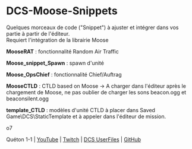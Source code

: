 # DCS-Moose-Snippets

Quelques morceaux de code ("Snippet") à ajuster et intégrer dans vos partie à partir de l'éditeur.  
Requiert l'intégration de la librairie Moose  

**MooseRAT** : fonctionnalité Random Air Traffic  
  
**Moose_snippet_Spawn** : spawn d'unité  
  
**Moose_OpsChief** : fonctionnalité Chief/Auftrag  

**MooseCTLD** : CTLD based on Moose
  -> A charger dans l'éditeur après le chargement de Moose, ne pas oublier de charger les sons beacon.ogg et beaconsilent.ogg
  
**template_CTLD** : modèles d'unité CTLD à placer dans Saved Game\DCS\StaticTemplate et à appeler dans l'éditeur de mission.  
  
o7  

Quéton 1-1 | [YouTube](https://www.youtube.com/channel/UCkYOYKrKMwCV-3yASP9gf8Q) | [Twitch](https://www.twitch.tv/queton11) | [DCS UserFiles](https://www.digitalcombatsimulator.com/fr/files/filter/user-is-TheJGi/apply/) | [GitHub](https://github.com/Queton1-1)
